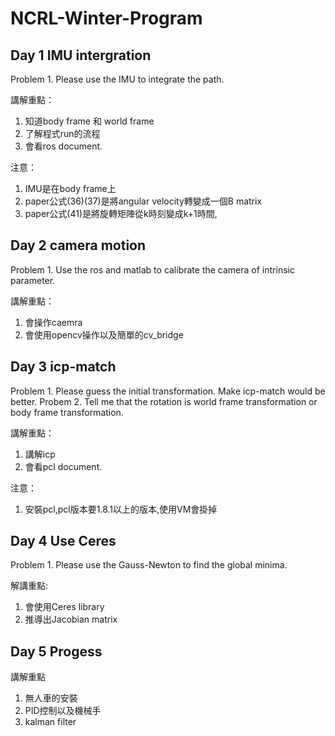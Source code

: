 # NCRL-Winter-Program

## Day 1 IMU intergration
Problem 1. Please use the IMU to integrate the path.

講解重點：
1. 知道body frame 和 world frame
2. 了解程式run的流程
3. 會看ros document.

注意：
1. IMU是在body frame上
2. paper公式(36)(37)是將angular velocity轉變成一個B matrix
3. paper公式(41)是將旋轉矩陣從k時刻變成k+1時間,

## Day 2 camera motion
Problem 1. Use the ros and matlab to calibrate the camera of intrinsic parameter.

講解重點：
1. 會操作caemra
2. 會使用opencv操作以及簡單的cv_bridge

## Day 3 icp-match
Problem 1. Please guess the initial transformation. Make icp-match would be better.
Probem 2. Tell me that the rotation is world frame transformation or body frame transformation.

講解重點：
1. 講解icp
2. 會看pcl document.

注意：
1. 安裝pcl,pcl版本要1.8.1以上的版本,使用VM會掛掉

## Day 4 Use Ceres
Problem 1. Please use the Gauss-Newton to find the global minima.

解講重點:
1. 會使用Ceres library
2. 推導出Jacobian matrix

## Day 5 Progess

講解重點
1. 無人車的安裝
2. PID控制以及機械手
3. kalman filter
